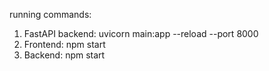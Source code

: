 running commands:

1. FastAPI backend: uvicorn main:app --reload --port 8000
2. Frontend: npm start
3. Backend: npm start
